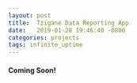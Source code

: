 ```yaml
---
layout: post
title:  Tzigane Data Reporting App
date:   2019-01-28 19:46:40 -0800
categories: projects
tags: infinite_uptime
---
```



#### Coming Soon!